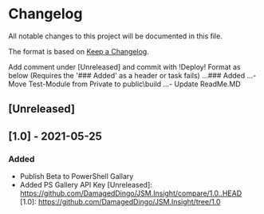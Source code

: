 # Changelog
All notable changes to this project will be documented in this file.

The format is based on [Keep a Changelog](https://keepachangelog.com/en/1.0.0/).

Add comment under [Unreleased] and commit with !Deploy!
Format as below (Requires the '### Added' as a header or task fails)
...### Added
...- Move Test-Module from Private to public\build
...- Update ReadMe.MD

## [Unreleased]

## [1.0] - 2021-05-25
### Added
- Publish Beta to PowerShell Gallary
- Added PS Gallery API Key 
[Unreleased]: https://github.com/DamagedDingo/JSM.Insight/compare/1.0..HEAD
[1.0]: https://github.com/DamagedDingo/JSM.Insight/tree/1.0